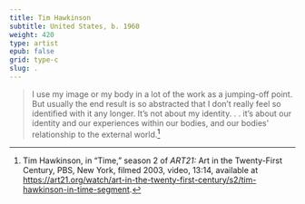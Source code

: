 ```yaml
---
title: Tim Hawkinson
subtitle: United States, b. 1960
weight: 420
type: artist
epub: false
grid: type-c
slug: .
---
```

> I use my image or my body in a lot of the work as a jumping-off point. But usually the end result is so abstracted that I don’t really feel so identified with it any longer. It’s not about my identity. . . it’s about our identity and our experiences within our bodies, and our bodies’ relationship to the external world.[^1]

[^1]: Tim Hawkinson, in “Time,” season 2 of *ART21:* Art in the Twenty-First Century, PBS, New York, filmed 2003, video, 13:14, available at https://art21.org/watch/art-in-the-twenty-first-century/s2/tim-hawkinson-in-time-segment.

